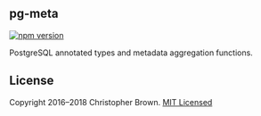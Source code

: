 ## pg-meta

[![npm version](https://badge.fury.io/js/pg-meta.svg)](https://www.npmjs.com/package/pg-meta)

PostgreSQL annotated types and metadata aggregation functions.


## License

Copyright 2016–2018 Christopher Brown.
[MIT Licensed](https://chbrown.github.io/licenses/MIT/#2016-2018)
